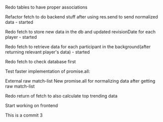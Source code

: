 Redo tables to have proper associations

Refactor fetch to do backend stuff after using res.send to send normalized data - started

Redo fetch to store new data in the db and updated revisionDate for each player - started

Redo fetch to retrieve data for each participant in the background(after returning relevant player's data) - started

Redo fetch to check database first

Test faster implementation of promise.all:

  External raw match-list
  New promise.all for normalizing data after getting raw match-list

Redo return of fetch to also calculate top trending data

Start working on frontend

This is a commit 3